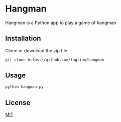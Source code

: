 # Hangman

Hangman is a Python app to play a game of hangman

## Installation

Clone or download the zip file

```bash
git clone https://github.com/lagliam/hangman
```

## Usage

```bash
python hangman.py
```

## License
[MIT](https://choosealicense.com/licenses/mit/)